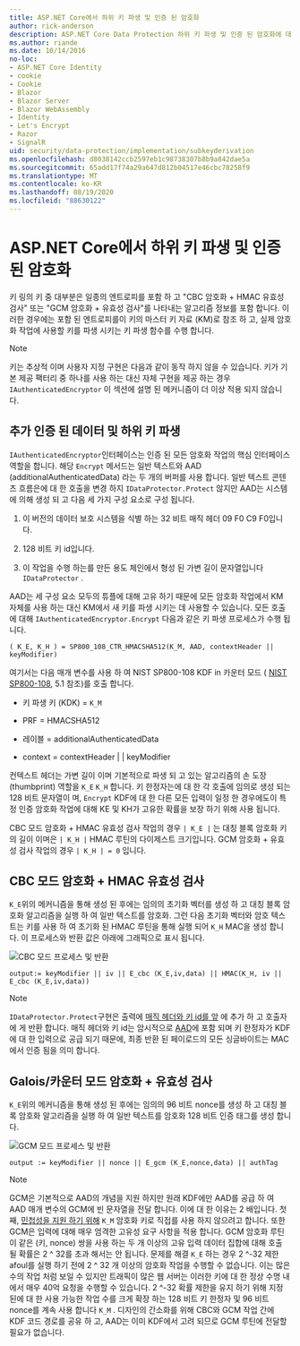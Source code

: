 ```yaml
---
title: ASP.NET Core에서 하위 키 파생 및 인증 된 암호화
author: rick-anderson
description: ASP.NET Core Data Protection 하위 키 파생 및 인증 된 암호화에 대 한 구현 세부 정보를 알아봅니다.
ms.author: riande
ms.date: 10/14/2016
no-loc:
- ASP.NET Core Identity
- cookie
- Cookie
- Blazor
- Blazor Server
- Blazor WebAssembly
- Identity
- Let's Encrypt
- Razor
- SignalR
uid: security/data-protection/implementation/subkeyderivation
ms.openlocfilehash: d8038142ccb2597eb1c98738307b8b9a842dae5a
ms.sourcegitcommit: 65add17f74a29a647d812b04517e46cbc78258f9
ms.translationtype: MT
ms.contentlocale: ko-KR
ms.lasthandoff: 08/19/2020
ms.locfileid: "88630122"
---
```

# <a name="subkey-derivation-and-authenticated-encryption-in-aspnet-core"></a>ASP.NET Core에서 하위 키 파생 및 인증 된 암호화

<a name="data-protection-implementation-subkey-derivation"></a>

키 링의 키 중 대부분은 일종의 엔트로피를 포함 하 고 "CBC 암호화 + HMAC 유효성 검사" 또는 "GCM 암호화 + 유효성 검사"를 나타내는 알고리즘 정보를 포함 합니다. 이러한 경우에는 포함 된 엔트로피를이 키의 마스터 키 자료 (KM)로 참조 하 고, 실제 암호화 작업에 사용할 키를 파생 시키는 키 파생 함수를 수행 합니다.

> [!NOTE]
> 키는 추상적 이며 사용자 지정 구현은 다음과 같이 동작 하지 않을 수 있습니다. 키가 기본 제공 팩터리 중 하나를 사용 하는 대신 자체 구현을 제공 하는 경우 `IAuthenticatedEncryptor` 이 섹션에 설명 된 메커니즘이 더 이상 적용 되지 않습니다.

<a name="data-protection-implementation-subkey-derivation-aad"></a>

## <a name="additional-authenticated-data-and-subkey-derivation"></a>추가 인증 된 데이터 및 하위 키 파생

`IAuthenticatedEncryptor`인터페이스는 인증 된 모든 암호화 작업의 핵심 인터페이스 역할을 합니다. 해당 `Encrypt` 메서드는 일반 텍스트와 AAD (additionalAuthenticatedData) 라는 두 개의 버퍼를 사용 합니다. 일반 텍스트 콘텐츠 흐름은에 대 한 호출을 변경 하지 `IDataProtector.Protect` 않지만 AAD는 시스템에 의해 생성 되 고 다음 세 가지 구성 요소로 구성 됩니다.

1. 이 버전의 데이터 보호 시스템을 식별 하는 32 비트 매직 헤더 09 F0 C9 F0입니다.

2. 128 비트 키 id입니다.

3. 이 작업을 수행 하는를 만든 용도 체인에서 형성 된 가변 길이 문자열입니다 `IDataProtector` .

AAD는 세 구성 요소 모두의 튜플에 대해 고유 하기 때문에 모든 암호화 작업에서 KM 자체를 사용 하는 대신 KM에서 새 키를 파생 시키는 데 사용할 수 있습니다. 모든 호출에 대해 `IAuthenticatedEncryptor.Encrypt` 다음과 같은 키 파생 프로세스가 수행 됩니다.

`( K_E, K_H ) = SP800_108_CTR_HMACSHA512(K_M, AAD, contextHeader || keyModifier)`

여기서는 다음 매개 변수를 사용 하 여 NIST SP800-108 KDF in 카운터 모드 ( [NIST SP800-108](https://nvlpubs.nist.gov/nistpubs/Legacy/SP/nistspecialpublication800-108.pdf), 5.1 참조)를 호출 합니다.

* 키 파생 키 (KDK) = `K_M`

* PRF = HMACSHA512

* 레이블 = additionalAuthenticatedData

* context = contextHeader | | keyModifier

컨텍스트 헤더는 가변 길이 이며 기본적으로 파생 되 고 있는 알고리즘의 손 도장 (thumbprint) 역할을 `K_E` `K_H` 합니다. 키 한정자는에 대 한 각 호출에 임의로 생성 되는 128 비트 문자열이 며, `Encrypt` KDF에 대 한 다른 모든 입력이 일정 한 경우에도이 특정 인증 암호화 작업에 대해 KE 및 KH가 고유한 확률을 보장 하기 위해 사용 됩니다.

CBC 모드 암호화 + HMAC 유효성 검사 작업의 경우 `| K_E |` 는 대칭 블록 암호화 키의 길이 이며은 `| K_H |` HMAC 루틴의 다이제스트 크기입니다. GCM 암호화 + 유효성 검사 작업의 경우 `| K_H | = 0` 입니다.

## <a name="cbc-mode-encryption--hmac-validation"></a>CBC 모드 암호화 + HMAC 유효성 검사

`K_E`위의 메커니즘을 통해 생성 된 후에는 임의의 초기화 벡터를 생성 하 고 대칭 블록 암호화 알고리즘을 실행 하 여 일반 텍스트를 암호화. 그런 다음 초기화 벡터와 암호 텍스트는 키를 사용 하 여 초기화 된 HMAC 루틴을 통해 실행 되어 `K_H` MAC을 생성 합니다. 이 프로세스와 반환 값은 아래에 그래픽으로 표시 됩니다.

![CBC 모드 프로세스 및 반환](subkeyderivation/_static/cbcprocess.png)

`output:= keyModifier || iv || E_cbc (K_E,iv,data) || HMAC(K_H, iv || E_cbc (K_E,iv,data))`

> [!NOTE]
> `IDataProtector.Protect`구현은 출력에 [매직 헤더와 키 id를 앞](xref:security/data-protection/implementation/authenticated-encryption-details) 에 추가 하 고 호출자에 게 반환 합니다. 매직 헤더와 키 id는 암시적으로 [AAD](xref:security/data-protection/implementation/subkeyderivation#data-protection-implementation-subkey-derivation-aad)에 포함 되며 키 한정자가 KDF에 대 한 입력으로 공급 되기 때문에, 최종 반환 된 페이로드의 모든 싱글바이트는 MAC에서 인증 됨을 의미 합니다.

## <a name="galoiscounter-mode-encryption--validation"></a>Galois/카운터 모드 암호화 + 유효성 검사

`K_E`위의 메커니즘을 통해 생성 된 후에는 임의의 96 비트 nonce를 생성 하 고 대칭 블록 암호화 알고리즘을 실행 하 여 일반 텍스트를 암호화 128 비트 인증 태그를 생성 합니다.

![GCM 모드 프로세스 및 반환](subkeyderivation/_static/galoisprocess.png)

`output := keyModifier || nonce || E_gcm (K_E,nonce,data) || authTag`

> [!NOTE]
> GCM은 기본적으로 AAD의 개념을 지원 하지만 원래 KDF에만 AAD를 공급 하 여 AAD 매개 변수의 GCM에 빈 문자열을 전달 합니다. 이에 대 한 이유는 2 배입니다. 첫째, [민첩성을 지원 하기 위해](xref:security/data-protection/implementation/context-headers#data-protection-implementation-context-headers) `K_M` 암호화 키로 직접를 사용 하지 않으려고 합니다. 또한 GCM은 입력에 대해 매우 엄격한 고유성 요구 사항을 적용 합니다. GCM 암호화 루틴이 같은 (키, nonce) 쌍을 사용 하는 두 개 이상의 고유 입력 데이터 집합에 대해 호출 될 확률은 2 ^ 32를 초과 해서는 안 됩니다. 문제를 해결 `K_E` 하는 경우 2 ^-32 제한 afoul를 실행 하기 전에 2 ^ 32 개 이상의 암호화 작업을 수행할 수 없습니다. 이는 많은 수의 작업 처럼 보일 수 있지만 트래픽이 많은 웹 서버는 이러한 키에 대 한 정상 수명 내에서 매우 40억 요청을 수행할 수 있습니다. 2 ^-32 확률 제한을 유지 하기 위해 지정 된에 대 한 사용 가능한 작업 수를 크게 확장 하는 128 비트 키 한정자 및 96 비트 nonce를 계속 사용 합니다 `K_M` . 디자인의 간소화를 위해 CBC와 GCM 작업 간에 KDF 코드 경로를 공유 하 고, AAD는 이미 KDF에서 고려 되므로 GCM 루틴에 전달할 필요가 없습니다.
